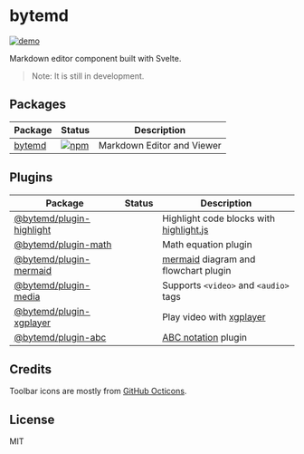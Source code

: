 # bytemd

[![demo](https://github.com/bytedance/bytemd/workflows/demo/badge.svg)](https://bytedance.github.io/bytemd/)

Markdown editor component built with Svelte.

> Note: It is still in development.

## Packages

| Package | Status | Description |
| --- | --- | --- |
| [bytemd](./packages/bytemd) | [![npm](https://img.shields.io/npm/v/bytemd.svg)](https://npm.im/bytemd) | Markdown Editor and Viewer |

## Plugins

| Package | Status | Description |
| --- | --- | --- |
| [@bytemd/plugin-highlight](./packages/plugin-highlight) |  | Highlight code blocks with [highlight.js](https://github.com/highlightjs/highlight.js) |
| [@bytemd/plugin-math](./packages/plugin-math) |  | Math equation plugin |
| [@bytemd/plugin-mermaid](./packages/plugin-mermaid) |  | [mermaid](https://mermaid-js.github.io/mermaid/) diagram and flowchart plugin |
| [@bytemd/plugin-media](./packages/plugin-media) |  | Supports `<video>` and `<audio>` tags |
| [@bytemd/plugin-xgplayer](./packages/plugin-xgplayer) |  | Play video with [xgplayer](https://github.com/bytedance/xgplayer) |
| [@bytemd/plugin-abc](./packages/plugin-abc) |  | [ABC notation](https://en.wikipedia.org/wiki/ABC_notation) plugin |

## Credits

Toolbar icons are mostly from [GitHub Octicons](https://github.com/primer/octicons-v2).

## License

MIT
